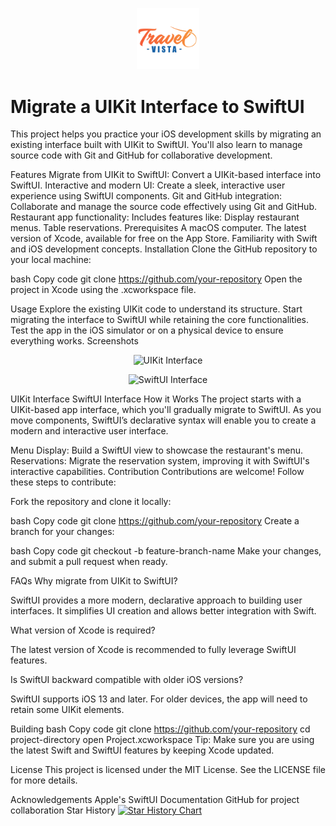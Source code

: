 <p align="center"> <img width="100"  src="icone.PNG"> </p>

 <h1>Migrate a UIKit Interface to SwiftUI</h1> 
 
 <p> This project helps you practice your iOS development skills by migrating an existing interface built with UIKit to SwiftUI. You'll also learn to manage source code with Git and GitHub for collaborative development. </p>
Features
Migrate from UIKit to SwiftUI: Convert a UIKit-based interface into SwiftUI.
Interactive and modern UI: Create a sleek, interactive user experience using SwiftUI components.
Git and GitHub integration: Collaborate and manage the source code effectively using Git and GitHub.
Restaurant app functionality: Includes features like:
Display restaurant menus.
Table reservations.
Prerequisites
A macOS computer.
The latest version of Xcode, available for free on the App Store.
Familiarity with Swift and iOS development concepts.
Installation
Clone the GitHub repository to your local machine:

bash
Copy code
git clone https://github.com/your-repository
Open the project in Xcode using the .xcworkspace file.

Usage
Explore the existing UIKit code to understand its structure.
Start migrating the interface to SwiftUI while retaining the core functionalities.
Test the app in the iOS simulator or on a physical device to ensure everything works.
Screenshots
<p align="center"><img alt="UIKit Interface" src="Images/uikit_interface.png" width="200"></p>    <p align="center"><img alt="SwiftUI Interface" src="Images/swiftui_interface.png" width="200"></p>
UIKit Interface    SwiftUI Interface
How it Works
The project starts with a UIKit-based app interface, which you'll gradually migrate to SwiftUI. As you move components, SwiftUI’s declarative syntax will enable you to create a modern and interactive user interface.

Menu Display: Build a SwiftUI view to showcase the restaurant's menu.
Reservations: Migrate the reservation system, improving it with SwiftUI's interactive capabilities.
Contribution
Contributions are welcome! Follow these steps to contribute:

Fork the repository and clone it locally:

bash
Copy code
git clone https://github.com/your-repository
Create a branch for your changes:

bash
Copy code
git checkout -b feature-branch-name
Make your changes, and submit a pull request when ready.

FAQs
Why migrate from UIKit to SwiftUI?

SwiftUI provides a more modern, declarative approach to building user interfaces. It simplifies UI creation and allows better integration with Swift.

What version of Xcode is required?

The latest version of Xcode is recommended to fully leverage SwiftUI features.

Is SwiftUI backward compatible with older iOS versions?

SwiftUI supports iOS 13 and later. For older devices, the app will need to retain some UIKit elements.

Building
bash
Copy code
git clone https://github.com/your-repository
cd project-directory
open Project.xcworkspace
Tip: Make sure you are using the latest Swift and SwiftUI features by keeping Xcode updated.

License
This project is licensed under the MIT License. See the LICENSE file for more details.

Acknowledgements
Apple's SwiftUI Documentation
GitHub for project collaboration
Star History
<a href="https://star-history.com/#your-repository&Date"> <picture> <source media="(prefers-color-scheme: dark)" srcset="https://api.star-history.com/svg?repos=your-repository&type=Date&theme=dark" /> <source media="(prefers-color-scheme: light)" srcset="https://api.star-history.com/svg?repos=your-repository&type=Date" /> <img alt="Star History Chart" src="https://api.star-history.com/svg?repos=your-repository&type=Date" /> </picture> </a>
